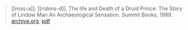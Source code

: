 > [[ross-a]]; [[robins-d]]. The life and Death of a Druid Prince: The Story of Lindow Man An Archaeological Sensation. Summit Books, 1989. [archive.org](https://archive.org/details/lifedeathofdruid00anne), [pdf](a/a-ross-d-robins1989.pdf)
